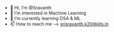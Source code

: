- 👋 Hi, I’m @Sravanth
- 👀 I’m interested in Machine Learning
- 🌱 I’m currently learning DSA & ML
- 📫 How to reach me --> srisravanth.k20@iiits.in

<!---
Sravanthgithub/Sravanthgithub is a ✨ special ✨ repository because its `README.md` (this file) appears on your GitHub profile.
You can click the Preview link to take a look at your changes.
--->
